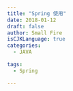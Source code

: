 ```yaml
---
title: "Spring 使用"
date: 2018-01-12
draft: false
author: Small Fire
isCJKLanguage: true
categories: 
  - JAVA

tags: 
  - Spring

---
```


